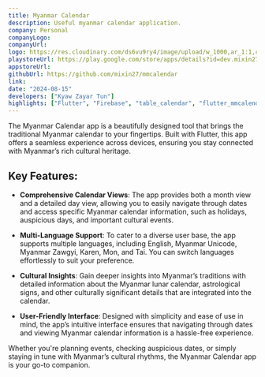 ```yaml
---
title: Myanmar Calendar
description: Useful myanmar calendar application.
company: Personal
companyLogo:
companyUrl:
logo: https://res.cloudinary.com/ds6vu9ry4/image/upload/w_1000,ar_1:1,c_fill,g_auto,e_art:hokusai/v1723723310/projects/19_zofqzo.png
playstoreUrl: https://play.google.com/store/apps/details?id=dev.mixin27.mmcalendar
appstoreUrl:
githubUrl: https://github.com/mixin27/mmcalendar
link:
date: "2024-08-15"
developers: ["Kyaw Zayar Tun"]
highlights: ["Flutter", "Firebase", "table_calendar", "flutter_mmcalendar"]
---
```


The Myanmar Calendar app is a beautifully designed tool that brings the traditional Myanmar calendar to your fingertips. Built with Flutter, this app offers a seamless experience across devices, ensuring you stay connected with Myanmar’s rich cultural heritage.

## Key Features:

- **Comprehensive Calendar Views**: The app provides both a month view and a detailed day view, allowing you to easily navigate through dates and access specific Myanmar calendar information, such as holidays, auspicious days, and important cultural events.

- **Multi-Language Support**: To cater to a diverse user base, the app supports multiple languages, including English, Myanmar Unicode, Myanmar Zawgyi, Karen, Mon, and Tai. You can switch languages effortlessly to suit your preference.

- **Cultural Insights**: Gain deeper insights into Myanmar’s traditions with detailed information about the Myanmar lunar calendar, astrological signs, and other culturally significant details that are integrated into the calendar.

- **User-Friendly Interface**: Designed with simplicity and ease of use in mind, the app’s intuitive interface ensures that navigating through dates and viewing Myanmar calendar information is a hassle-free experience.

Whether you're planning events, checking auspicious dates, or simply staying in tune with Myanmar’s cultural rhythms, the Myanmar Calendar app is your go-to companion.
